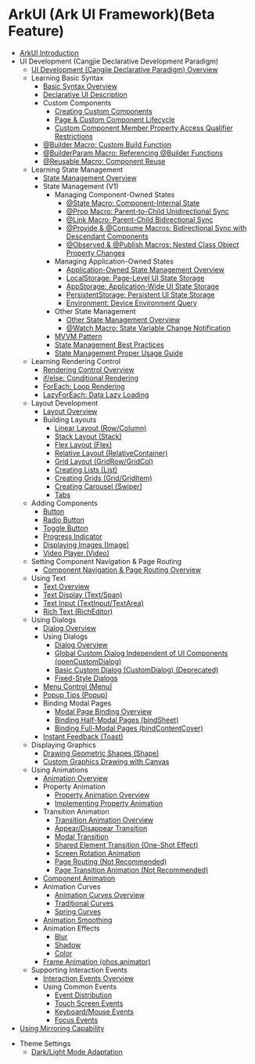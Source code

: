 # ArkUI (Ark UI Framework)(Beta Feature)

- [ArkUI Introduction](cj-overview.md)
- UI Development (Cangjie Declarative Development Paradigm)
    - [UI Development (Cangjie Declarative Paradigm) Overview](cj-ui-development-overview.md)
    - Learning Basic Syntax
        - [Basic Syntax Overview](paradigm/cj-basic-syntax-overview.md)
        - [Declarative UI Description](paradigm/cj-declarative-ui-description.md)
        - Custom Components
            - [Creating Custom Components](paradigm/cj-create-custom-components.md)
            - [Page & Custom Component Lifecycle](paradigm/cj-page-custom-components-lifecycle.md)
            - [Custom Component Member Property Access Qualifier Restrictions](paradigm/cj-custom-components-access-restrictions.md)
        - [@Builder Macro: Custom Build Function](paradigm/cj-macro-builder.md)
        - [@BuilderParam Macro: Referencing @Builder Functions](paradigm/cj-macro-builderparam.md)
        - [@Reusable Macro: Component Reuse](paradigm/cj-macro-reusable.md)
    - Learning State Management
        - [State Management Overview](state_management/cj-state-management-overview.md)
        - State Management (V1)
            - Managing Component-Owned States
                - [@State Macro: Component-Internal State](state_management/cj-macro-state.md)
                - [@Prop Macro: Parent-to-Child Unidirectional Sync](state_management/cj-macro-prop.md)
                - [@Link Macro: Parent-Child Bidirectional Sync](state_management/cj-macro-link.md)
                - [@Provide & @Consume Macros: Bidirectional Sync with Descendant Components](state_management/cj-macro-provide-and-consume.md)
                - [@Observed & @Publish Macros: Nested Class Object Property Changes](state_management/cj-macro-observed-and-publish.md)
            - Managing Application-Owned States
                - [Application-Owned State Management Overview](state_management/cj-application-state-management-overview.md)
                - [LocalStorage: Page-Level UI State Storage](state_management/cj-localstorage.md)
                - [AppStorage: Application-Wide UI State Storage](state_management/cj-appstorage.md)
                - [PersistentStorage: Persistent UI State Storage](state_management/cj-persiststorage.md)
                - [Environment: Device Environment Query](state_management/cj-environment.md)
            - Other State Management
                - [Other State Management Overview](state_management/cj-other-state-mgmt-functions-overview.md)
                - [@Watch Macro: State Variable Change Notification](state_management/cj-macro-watch.md)
            - [MVVM Pattern](state_management/cj-mvvm.md)
            - [State Management Best Practices](state_management/cj-state-management-best-practices.md)
            - [State Management Proper Usage Guide](state_management/cj-properly-use-state-management-to-develope.md)
    - Learning Rendering Control
        - [Rendering Control Overview](rendering_control/cj-rendering-control-overview.md)
        - [if/else: Conditional Rendering](rendering_control/cj-rendering-control-ifelse.md)
        - [ForEach: Loop Rendering](rendering_control/cj-rendering-control-foreach.md)
        - [LazyForEach: Data Lazy Loading](rendering_control/cj-rendering-control-lazyforeach.md)
    - Layout Development
        - [Layout Overview](cj-layout-development-overview.md)
        - Building Layouts
            - [Linear Layout (Row/Column)](cj-layout-development-linear.md)
            - [Stack Layout (Stack)](cj-layout-development-stack-layout.md)
            - [Flex Layout (Flex)](cj-layout-development-flex-layout.md)
            - [Relative Layout (RelativeContainer)](cj-layout-development-relative-layout.md)
            - [Grid Layout (GridRow/GridCol)](cj-layout-development-grid-layout.md)
            - [Creating Lists (List)](cj-layout-development-create-list.md)
            - [Creating Grids (Grid/GridItem)](cj-layout-development-create-grid.md)
            - [Creating Carousel (Swiper)](cj-layout-development-create-looping.md)
            - [Tabs](cj-layout-development-tabs.md)
        <!--RP2--><!--RP2End-->
    - Adding Components
        - [Button](cj-common-components-button.md)
        - [Radio Button](cj-common-components-radio-button.md)
        - [Toggle Button](cj-common-components-switch.md)
        - [Progress Indicator](cj-common-components-progress-indicator.md)
        - [Displaying Images (Image)](cj-graphics-display.md)
        - [Video Player (Video)](cj-common-components-video-player.md)
    - Setting Component Navigation & Page Routing
        - [Component Navigation & Page Routing Overview](cj-navigation-introduction.md)
    - Using Text
        - [Text Overview](cj-text-introduction.md)
        - [Text Display (Text/Span)](cj-common-components-text-display.md)
        - [Text Input (TextInput/TextArea)](cj-common-components-text-input.md)
        - [Rich Text (RichEditor)](cj-common-components-richeditor.md)
    - Using Dialogs
        - [Dialog Overview](cj-dialog-overview.md)
        - Using Dialogs
            - [Dialog Overview](cj-dialog-base-overview.md)
            - [Global Custom Dialog Independent of UI Components (openCustomDialog)](cj-uicontext-custom-dialog.md)
            - [Basic Custom Dialog (CustomDialog) (Deprecated)](cj-common-components-custom-dialog.md)
            - [Fixed-Style Dialogs](cj-fixes-style-dialog.md)
        - [Menu Control (Menu)](cj-popup-and-menu-components-menu.md)
        - [Popup Tips (Popup)](cj-popup-and-menu-components-popup.md)
        - Binding Modal Pages
            - [Modal Page Binding Overview](cj-modal-overview.md)
            - [Binding Half-Modal Pages (bindSheet)](cj-sheet-page.md)
            - [Binding Full-Modal Pages (bindContentCover)](cj-contentcover-page.md)
        - [Instant Feedback (Toast)](cj-create-toast.md)
    - Displaying Graphics
        - [Drawing Geometric Shapes (Shape)](cj-shape-drawing.md)
        - [Custom Graphics Drawing with Canvas](cj-drawing-customization-on-canvas.md)
    - Using Animations
        - [Animation Overview](cj-animation.md)
        - Property Animation
            - [Property Animation Overview](cj-attribute-animation-overview.md)
            - [Implementing Property Animation](cj-attribute-animation-apis.md)
        - Transition Animation
            - [Transition Animation Overview](cj-transition-overview.md)
            - [Appear/Disappear Transition](cj-enter-exit-transition.md)
            - [Modal Transition](cj-modal-transition.md)
            - [Shared Element Transition (One-Shot Effect)](cj-shared-element-transition.md)
            - [Screen Rotation Animation](cj-rotation-transition-animation.md)
            - [Page Routing (Not Recommended)](cj-page-routing.md)
            - [Page Transition Animation (Not Recommended)](cj-page-transition-animation.md)
        - [Component Animation](cj-component-animation.md)
        - Animation Curves
            - [Animation Curves Overview](cj-curve-overview.md)
            - [Traditional Curves](cj-traditional-curve.md)
            - [Spring Curves](cj-spring-curve.md)
        - [Animation Smoothing](cj-animation-smoothing.md)
        - Animation Effects
            - [Blur](cj-blur-effect.md)
            - [Shadow](cj-shadow-effect.md)
            - [Color](cj-color-effect.md)
        - [Frame Animation (ohos.animator)](cj-animator.md)
    - Supporting Interaction Events
        - [Interaction Events Overview](cj-event-overview.md)
        - Using Common Events
            - [Event Distribution](cj-common-events-distribute.md)
            - [Touch Screen Events](cj-common-events-touch-screen-event.md)
            - [Keyboard/Mouse Events](cj-common-events-device-input-event.md)
            - [Focus Events](cj-common-events-focus-event.md)
- [Using Mirroring Capability](cj-mirroring-display.md)
<!--RP1--><!--RP1End-->
- Theme Settings
    - [Dark/Light Mode Adaptation](cj-ui-dark-light-color-adaptation.md)
